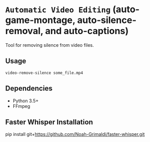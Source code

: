 # `Automatic Video Editing` (auto-game-montage, auto-silence-removal, and auto-captions)

Tool for removing silence from video files.

## Usage

```
video-remove-silence some_file.mp4
```

## Dependencies

- Python 3.5+
- FFmpeg

## Faster Whisper Installation
pip install git+https://github.com/Noah-Grimaldi/faster-whisper.git

